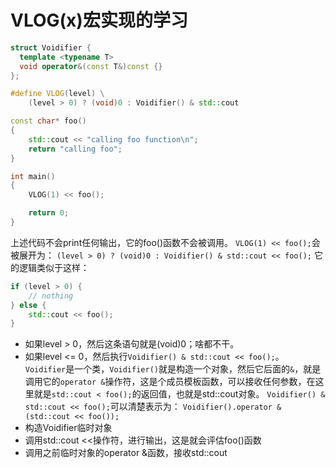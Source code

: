 # VLOG(x)宏实现的学习

```CPP
struct Voidifier {
  template <typename T>
  void operator&(const T&)const {}
};

#define VLOG(level) \
    (level > 0) ? (void)0 : Voidifier() & std::cout

const char* foo()
{
    std::cout << "calling foo function\n";
    return "calling foo";
}

int main()
{
    VLOG(1) << foo();

    return 0;
}
```
上述代码不会print任何输出，它的foo()函数不会被调用。
`VLOG(1) << foo();`会被展开为：
`(level > 0) ? (void)0 : Voidifier() & std::cout << foo();`
它的逻辑类似于这样：
```CPP
if (level > 0) {
    // nothing
} else {
    std::cout << foo();
}
```

- 如果level > 0，然后这条语句就是(void)0；啥都不干。
- 如果level <= 0，然后执行`Voidifier() & std::cout << foo();`。
`Voidifier`是一个类，`Voidifier()`就是构造一个对象，然后它后面的`&`，就是调用它的`operator &`操作符，这是个成员模板函数，可以接收任何参数，在这里就是`std::cout < foo();`的返回值，也就是std::cout对象。
`Voidifier() & std::cout << foo();`可以清楚表示为：
`Voidifier().operator & (std::cout << foo());`
- 构造Voidifier临时对象
- 调用std::cout <<操作符，进行输出，这是就会评估foo()函数
- 调用之前临时对象的operator &函数，接收std::cout
